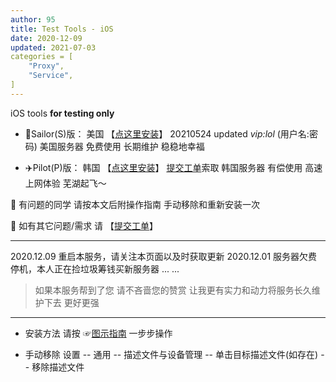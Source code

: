 ```yaml
---
author: 95
title: Test Tools - iOS
date: 2020-12-09
updated: 2021-07-03
categories = [
    "Proxy",
    "Service",
]
---
```


iOS tools **for testing only**


- 🚢Sailor(S)版： 美国      【[点这里安装](http://go.000095.xyz/)】 20210524 updated *vip:lol* (用户名:密码)
美国服务器 免费使用 长期维护 稳稳地幸福

- ✈️Pilot(P)版： 韩国      【[点这里安装](http://gov.000095.xyz/)】 [提交工单](https://docs.qq.com/form/page/DSVBzdXlSUHhLZlJO?_w_tencentdocx_form=1)索取
韩国服务器 有偿使用 高速上网体验 芜湖起飞～ 

🌟 有问题的同学 请按本文后附操作指南 手动移除和重新安装一次

🌟 如有其它问题/需求 请 【[提交工单](https://docs.qq.com/form/page/DSVBzdXlSUHhLZlJO?_w_tencentdocx_form=1)】 

---
2020.12.09  重启本服务，请关注本页面以及时获取更新
2020.12.01  服务器欠费停机，本人正在捡垃圾筹钱买新服务器
... ...

> 如果本服务帮到了您 请不吝啬您的赞赏
> 让我更有实力和动力将服务长久维护下去 更好更强

---
- 安装方法
请按 ☞[图示指南](https://vkceyugu.cdn.bspapp.com/VKCEYUGU-imgbed/3349fc79-ef70-4fc0-b709-c339c8b203c8.jpg "图示指南") 一步步操作 


- 手动移除
设置 -- 通用 -- 描述文件与设备管理 -- 单击目标描述文件(如存在) -- 移除描述文件


